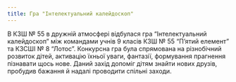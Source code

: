 ```yaml
---
title: Гра "Інтелектуальний калейдоскоп"
---
```


В КЗШ № 55 в дружній атмосфері відбулася гра “Інтелектуальний калейдоскоп” між командами учнів 9 класів КЗШ № 55 “П’ятий елемент” та КЗСШІ № 8 “Лотос”. Конкурсна гра була спрямована на різнобічний розвиток дітей, активацію їхньої уваги, фантазії, формування прагнення пізнавати щось нове. Даний захід допоміг дітям знайти нових друзів, пробудив бажання й надалі проводити спільні заходи.

<slideshow id="72157648765042140"></slideshow>

